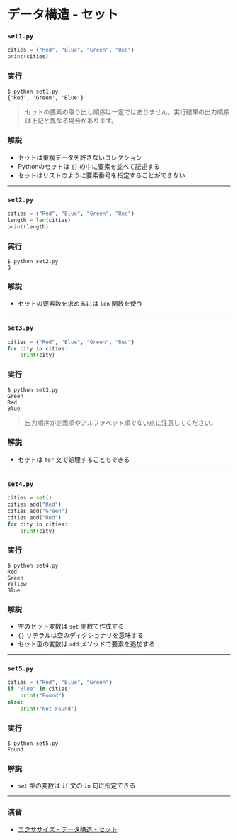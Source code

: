 # データ構造 - セット

### `set1.py`

``` python
cities = {"Red", "Blue", "Green", "Red"}
print(cities)
```

### 実行

``` 
$ python set1.py
{'Red', 'Green', 'Blue'}
```

> セットの要素の取り出し順序は一定ではありません。実行結果の出力順序は上記と異なる場合があります。


### 解説

* セットは重複データを許さないコレクション
* Pythonのセットは `{}` の中に要素を並べて記述する
* セットはリストのように要素番号を指定することができない


---

### `set2.py`

``` python
cities = {"Red", "Blue", "Green", "Red"}
length = len(cities)
print(length)
```

### 実行

``` 
$ python set2.py 
3
```

### 解説

* セットの要素数を求めるには `len` 関数を使う

---

### `set3.py`

``` python
cities = {"Red", "Blue", "Green", "Red"}
for city in cities:
    print(city)
```

### 実行

``` 
$ python set3.py
Green
Red
Blue
```

> 出力順序が定義順やアルファベット順でない点に注意してください。

### 解説

* セットは `for` 文で処理することもできる

---

### `set4.py`

``` python
cities = set()
cities.add("Red")
cities.add("Green")
cities.add("Red")
for city in cities:
    print(city)
```

### 実行

``` 
$ python set4.py
Red
Green
Yellow
Blue
```

### 解説

* 空のセット変数は `set` 関数で作成する
* `{}` リテラルは空のディクショナリを意味する
* セット型の変数は `add` メソッドで要素を追加する

---

### `set5.py`

``` python
cities = {"Red", "Blue", "Green"}
if "Blue" in cities:
    print("Found")
else:
    print("Not Found")
```

### 実行

``` 
$ python set5.py
Found
```

### 解説

* `set` 型の変数は `if` 文の `in` 句に指定できる

---

### 演習

* [エクササイズ - データ構造 - セット](../ex/08_basic_ex.md)
